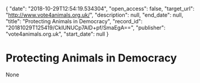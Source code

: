 {
  "date": "2018-10-29T12:54:19.534304", 
  "open_access": false, 
  "target_url": "http://www.vote4animals.org.uk/", 
  "description": null, 
  "end_date": null, 
  "title": "Protecting Animals in Democracy", 
  "record_id": "20181029T125419/CkIUNUCp7AlD+pf/SmaEgA==", 
  "publisher": "vote4animals.org.uk", 
  "start_date": null
}

# Protecting Animals in Democracy

None